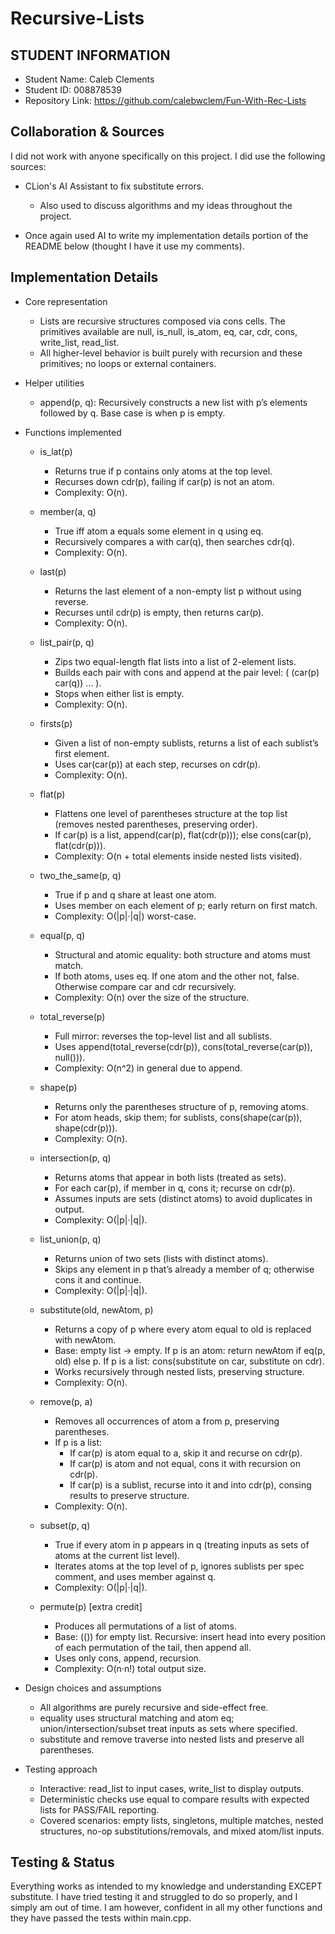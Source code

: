 # Recursive-Lists
## STUDENT INFORMATION
- Student Name: Caleb Clements
- Student ID: 008878539
- Repository Link: https://github.com/calebwclem/Fun-With-Rec-Lists

## Collaboration & Sources
I did not work with anyone specifically on this project. I did use the following sources:
- CLion's AI Assistant to fix substitute errors.
  - Also used to discuss algorithms and my ideas throughout the project.


- Once again used AI to write my implementation details portion of the README below (thought I have it use my comments).

## Implementation Details
- Core representation
    - Lists are recursive structures composed via cons cells. The primitives available are null, is_null, is_atom, eq, car, cdr, cons, write_list, read_list.
    - All higher-level behavior is built purely with recursion and these primitives; no loops or external containers.

- Helper utilities
    - append(p, q): Recursively constructs a new list with p’s elements followed by q. Base case is when p is empty.

- Functions implemented

    - is_lat(p)
        - Returns true if p contains only atoms at the top level.
        - Recurses down cdr(p), failing if car(p) is not an atom.
        - Complexity: O(n).

    - member(a, q)
        - True iff atom a equals some element in q using eq.
        - Recursively compares a with car(q), then searches cdr(q).
        - Complexity: O(n).

    - last(p)
        - Returns the last element of a non-empty list p without using reverse.
        - Recurses until cdr(p) is empty, then returns car(p).
        - Complexity: O(n).

    - list_pair(p, q)
        - Zips two equal-length flat lists into a list of 2-element lists.
        - Builds each pair with cons and append at the pair level: ( (car(p) car(q)) ... ).
        - Stops when either list is empty.
        - Complexity: O(n).

    - firsts(p)
        - Given a list of non-empty sublists, returns a list of each sublist’s first element.
        - Uses car(car(p)) at each step, recurses on cdr(p).
        - Complexity: O(n).

    - flat(p)
        - Flattens one level of parentheses structure at the top list (removes nested parentheses, preserving order).
        - If car(p) is a list, append(car(p), flat(cdr(p))); else cons(car(p), flat(cdr(p))).
        - Complexity: O(n + total elements inside nested lists visited).

    - two_the_same(p, q)
        - True if p and q share at least one atom.
        - Uses member on each element of p; early return on first match.
        - Complexity: O(|p|·|q|) worst-case.

    - equal(p, q)
        - Structural and atomic equality: both structure and atoms must match.
        - If both atoms, uses eq. If one atom and the other not, false. Otherwise compare car and cdr recursively.
        - Complexity: O(n) over the size of the structure.

    - total_reverse(p)
        - Full mirror: reverses the top-level list and all sublists.
        - Uses append(total_reverse(cdr(p)), cons(total_reverse(car(p)), null())).
        - Complexity: O(n^2) in general due to append.

    - shape(p)
        - Returns only the parentheses structure of p, removing atoms.
        - For atom heads, skip them; for sublists, cons(shape(car(p)), shape(cdr(p))).
        - Complexity: O(n).

    - intersection(p, q)
        - Returns atoms that appear in both lists (treated as sets).
        - For each car(p), if member in q, cons it; recurse on cdr(p).
        - Assumes inputs are sets (distinct atoms) to avoid duplicates in output.
        - Complexity: O(|p|·|q|).

    - list_union(p, q)
        - Returns union of two sets (lists with distinct atoms).
        - Skips any element in p that’s already a member of q; otherwise cons it and continue.
        - Complexity: O(|p|·|q|).

    - substitute(old, newAtom, p)
        - Returns a copy of p where every atom equal to old is replaced with newAtom.
        - Base: empty list -> empty. If p is an atom: return newAtom if eq(p, old) else p. If p is a list: cons(substitute on car, substitute on cdr).
        - Works recursively through nested lists, preserving structure.
        - Complexity: O(n).

    - remove(p, a)
        - Removes all occurrences of atom a from p, preserving parentheses.
        - If p is a list:
            - If car(p) is atom equal to a, skip it and recurse on cdr(p).
            - If car(p) is atom and not equal, cons it with recursion on cdr(p).
            - If car(p) is a sublist, recurse into it and into cdr(p), consing results to preserve structure.
        - Complexity: O(n).

    - subset(p, q)
        - True if every atom in p appears in q (treating inputs as sets of atoms at the current list level).
        - Iterates atoms at the top level of p, ignores sublists per spec comment, and uses member against q.
        - Complexity: O(|p|·|q|).

    - permute(p) [extra credit]
        - Produces all permutations of a list of atoms.
        - Base: (()) for empty list. Recursive: insert head into every position of each permutation of the tail, then append all.
        - Uses only cons, append, recursion.
        - Complexity: O(n·n!) total output size.

- Design choices and assumptions
    - All algorithms are purely recursive and side-effect free.
    - equality uses structural matching and atom eq; union/intersection/subset treat inputs as sets where specified.
    - substitute and remove traverse into nested lists and preserve all parentheses.

- Testing approach
    - Interactive: read_list to input cases, write_list to display outputs.
    - Deterministic checks use equal to compare results with expected lists for PASS/FAIL reporting.
    - Covered scenarios: empty lists, singletons, multiple matches, nested structures, no-op substitutions/removals, and mixed atom/list inputs.


## Testing & Status
Everything works as intended to my knowledge and understanding EXCEPT substitute.
I have tried testing it and struggled to do so properly, and I simply am out of time.
I am however, confident in all my other functions and they have passed the tests
within main.cpp.